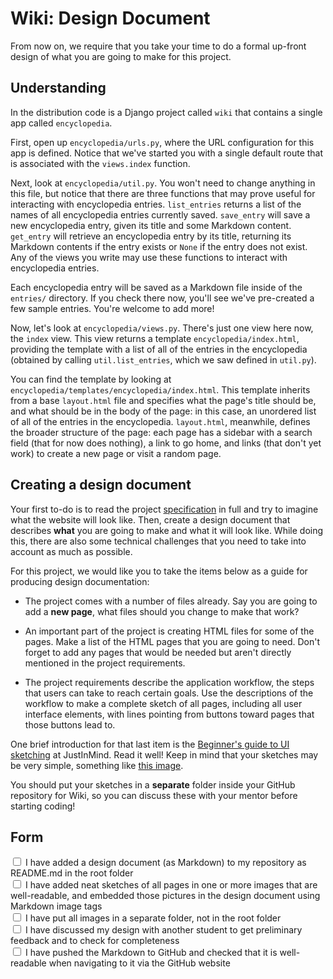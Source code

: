 # Wiki: Design Document

From now on, we require that you take your time to do a formal up-front design of what you are going to make for this project.


## Understanding

In the distribution code is a Django project called `wiki` that contains a single app called `encyclopedia`.

First, open up `encyclopedia/urls.py`, where the URL configuration for this app is defined. Notice that we've started you with a single default route that is associated with the `views.index` function.

Next, look at `encyclopedia/util.py`. You won't need to change anything in this file, but notice that there are three functions that may prove useful for interacting with encyclopedia entries. `list_entries` returns a list of the names of all encyclopedia entries currently saved. `save_entry` will save a new encyclopedia entry, given its title and some Markdown content. `get_entry` will retrieve an encyclopedia entry by its title, returning its Markdown contents if the entry exists or `None` if the entry does not exist. Any of the views you write may use these functions to interact with encyclopedia entries.

Each encyclopedia entry will be saved as a Markdown file inside of the `entries/` directory. If you check there now, you'll see we've pre-created a few sample entries. You're welcome to add more!

Now, let's look at `encyclopedia/views.py`. There's just one view here now, the `index` view. This view returns a template `encyclopedia/index.html`, providing the template with a list of all of the entries in the encyclopedia (obtained by calling `util.list_entries`, which we saw defined in `util.py`).

You can find the template by looking at `encyclopedia/templates/encyclopedia/index.html`. This template inherits from a base `layout.html` file and specifies what the page's title should be, and what should be in the body of the page: in this case, an unordered list of all of the entries in the encyclopedia. `layout.html`, meanwhile, defines the broader structure of the page: each page has a sidebar with a search field (that for now does nothing), a link to go home, and links (that don't yet work) to create a new page or visit a random page.


## Creating a design document

Your first to-do is to read the project [specification](../specification) in full and try to imagine what the website will look like. Then, create a design document that describes **what** you are going to make and what it will look like. While doing this, there are also some technical challenges that you need to take into account as much as possible.

For this project, we would like you to take the items below as a guide for producing design documentation:

- The project comes with a number of files already. Say you are going to add a **new page**, what files should you change to make that work?

- An important part of the project is creating HTML files for some of the pages. Make a list of the HTML pages that you are going to need. Don't forget to add any pages that would be needed but aren't directly mentioned in the project requirements.

- The project requirements describe the application workflow, the steps that users can take to reach certain goals. Use the descriptions of the workflow to make a complete sketch of all pages, including all user interface elements, with lines pointing from buttons toward pages that those buttons lead to.

One brief introduction for that last item is the [Beginner's guide to UI sketching](https://www.justinmind.com/blog/ui-sketching/) at JustInMind. Read it well! Keep in mind that your sketches may be very simple, something like [this image](https://mcrubioux.files.wordpress.com/2011/03/appsketches1.png).

You should put your sketches in a **separate** folder inside your GitHub repository for Wiki, so you can discuss these with your mentor before starting coding!


## Form

<div class="form-check">
  <input name="form[design_doc_done]" class="form-check-input" type="checkbox" value="yes" id="check1" required>
  <label class="form-check-label" for="check1">
    I have added a design document (as Markdown) to my repository as README.md in the root folder
  </label>
</div>

<div class="form-check">
  <input name="form[images]" class="form-check-input" type="checkbox" value="yes" id="check2" required>
  <label class="form-check-label" for="check2">
    I have added neat sketches of all pages in one or more images that are well-readable, and embedded those pictures in the design document using Markdown image tags
  </label>
</div>

<div class="form-check">
  <input name="form[images_dir]" class="form-check-input" type="checkbox" value="yes" id="check3" required>
  <label class="form-check-label" for="check3">
    I have put all images in a separate folder, not in the root folder
  </label>
</div>

<div class="form-check">
  <input name="form[discussed]" class="form-check-input" type="checkbox" value="yes" id="check4" required>
  <label class="form-check-label" for="check4">
    I have discussed my design with another student to get preliminary feedback and to check for completeness
  </label>
</div>

<div class="form-check">
  <input name="form[discussed]" class="form-check-input" type="checkbox" value="yes" id="check5" required>
  <label class="form-check-label" for="check5">
    I have pushed the Markdown to GitHub and checked that it is well-readable when navigating to it via the GitHub website
  </label>
</div>
